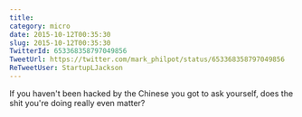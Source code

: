 ```yaml
---
title: 
category: micro
date: 2015-10-12T00:35:30
slug: 2015-10-12T00:35:30
TwitterId: 653368358797049856
TweetUrl: https://twitter.com/mark_philpot/status/653368358797049856
ReTweetUser: StartupLJackson
---
```


<i class="fa fa-retweet" aria-hidden="true"></i> If you haven't been hacked by the Chinese you got to ask yourself, does the shit you're doing really even matter?